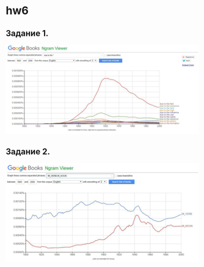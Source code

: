 # hw6
## Задание 1. 
![Alt text](https://github.com/uliagusevaa123/hw6/blob/master/photo_2018-04-08_12-59-28.jpg)  
## Задание 2. 
![Alt text](https://github.com/uliagusevaa123/hw6/blob/master/photo_2018-04-08_13-24-19.jpg)
